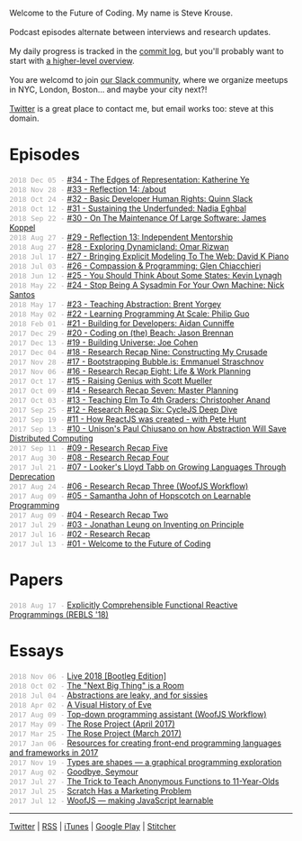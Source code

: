 <style>
  .date {
    display: none;
    color: #aaa;
    font-size: 90%;
    font-family: monospace;
  }
  @media (min-width: 768px) { 
    #page {
      width: 55em;
    }
    .date {
      display: inline;
    }
    li {
      padding: 2px;
    }
  }
  p {
    margin: 0 0 0 0px !important;
  }
</style>

<br> 

Welcome to the Future of Coding. My name is Steve Krouse.

<br>

Podcast episodes alternate between interviews and research updates.

<br>

My daily progress is tracked in the [commit log](./log), but you'll probably want to start with [a higher-level overview](./about).

<br>

You are welcomd to join [our Slack community](https://join.slack.com/t/futureprogramming/shared_invite/enQtMjYyMTQyOTgzMzAxLWUyOWFlZWVmZDIwZWU0Yzg5YTVlOWIzNTE0OTZjYWQxYjI0MDNhOWUzMDE0MmNjNjExMDA1ZmMxYjI3OTYxZGI), where we organize meetups in NYC, London, Boston... and maybe your city next?!

<br>

[Twitter](https://twitter.com/stevekrouse) is a great place to contact me, but email works too: steve at this domain.

# Episodes


<span class="date">2018 Dec 05 -</span> [#34 - The Edges of Representation: Katherine Ye](./episodes/34)

<span class="date">2018 Nov 28 -</span> [#33 - Reflection 14: /about](./episodes/33)

<span class="date">2018 Oct 24 -</span> [#32 - Basic Developer Human Rights: Quinn Slack](./episodes/32)

<span class="date">2018 Oct 12 -</span> [#31 - Sustaining the Underfunded: Nadia Eghbal](./episodes/31)

<span class="date">2018 Sep 22 -</span> [#30 - On The Maintenance Of Large Software: James Koppel](./episodes/30)

<span class="date">2018 Aug 27 -</span> [#29 - Reflection 13: Independent Mentorship](./episodes/29)

<span class="date">2018 Aug 27 -</span> [#28 - Exploring Dynamicland: Omar Rizwan](./episodes/28)

<span class="date">2018 Jul 17 -</span> [#27 - Bringing Explicit Modeling To The Web: David K Piano](./episodes/27)

<span class="date">2018 Jul 03 -</span> [#26 - Compassion & Programming: Glen Chiacchieri](./episodes/26)

<span class="date">2018 Jun 12 -</span> [#25 - You Should Think About Some States: Kevin Lynagh](./episodes/25)

<span class="date">2018 May 22 -</span> [#24 - Stop Being A Sysadmin For Your Own Machine: Nick Santos](./episodes/24)

<span class="date">2018 May 17 -</span> [#23 - Teaching Abstraction: Brent Yorgey](./episodes/23)

<span class="date">2018 May 02 -</span> [#22 - Learning Programming At Scale: Philip Guo](./episodes/22)

<span class="date">2018 Feb 01 -</span> [#21 - Building for Developers: Aidan Cunniffe](./episodes/21)

<span class="date">2017 Dec 29 -</span> [#20 - Coding on (the) Beach: Jason Brennan](./episodes/20)

<span class="date">2017 Dec 13 -</span> [#19 - Building Universe: Joe Cohen](./episodes/19-building-universe-joe-cohen.html)

<span class="date">2017 Dec 04 -</span> [#18 - Research Recap Nine: Constructing My Crusade](./episodes/18-research-recap-nine.html)

<span class="date">2017 Nov 28 -</span> [#17 - Bootstrapping Bubble.is: Emmanuel Straschnov](./episodes/17-bootstrapping-bubble-is-emmanuel-straschnov.html)

<span class="date">2017 Nov 06 -</span> [#16 - Research Recap Eight: Life & Work Planning](./episodes/16-research-recap-eight-life-and-work-planning.html)

<span class="date">2017 Oct 17 -</span> [#15 - Raising Genius with Scott Mueller](./episodes/15-raising-genius-with-scott-mueller.html)

<span class="date">2017 Oct 09 -</span> [#14 - Research Recap Seven: Master Planning](./episodes/14-research-recap-seven-master-planning.html)

<span class="date">2017 Oct 03 -</span> [#13 - Teaching Elm To 4th Graders: Christopher Anand](./episodes/13-teaching-elm-to-4th-graders-christopher-anand.html)

<span class="date">2017 Sep 25 -</span> [#12 - Research Recap Six: CycleJS Deep Dive](./episodes/12-research-recap-six-cycle-js-deep-dive.html)

<span class="date">2017 Sep 19 -</span> [#11 - How ReactJS was created - with Pete Hunt](./episodes/11-how-reactjs-was-created-with-pete-hunt.html)

<span class="date">2017 Sep 13 -</span> [#10 - Unison's Paul Chiusano on how Abstraction Will Save Distributed Computing](./episodes/10-unisons-paul-chiusano-on-how-abstraction-will-save-distributed-computing.html)

<span class="date">2017 Sep 11 -</span> [#09 - Research Recap Five](./episodes/9-research-recap-five.html)

<span class="date">2017 Aug 30 -</span> [#08 - Research Recap Four](./episodes/8-research-recap-four.html)

<span class="date">2017 Jul 21 -</span> [#07 - Looker's Lloyd Tabb on Growing Languages Through Deprecation](./episodes/7-lookers-lloyd-tab-on-growing-languages-through-deprecation.html)

<span class="date">2017 Aug 24 -</span> [#06 - Research Recap Three (WoofJS Workflow)](./episodes/6-research-recap-three.html)

<span class="date">2017 Aug 09 -</span> [#05 - Samantha John of Hopscotch on Learnable Programming](./episodes/5-samantha-john.html)

<span class="date">2017 Aug 09 -</span> [#04 - Research Recap Two](./episodes/4-research-recap-two.html)

<span class="date">2017 Jul 29 -</span> [#03 - Jonathan Leung on Inventing on Principle](./episodes/3-jonathan-leung-on-inventing-on-principle.html)

<span class="date">2017 Jul 16 -</span> [#02 - Research Recap](./episodes/2-research-recap.html)

<span class="date">2017 Jul 13 -</span> [#01 - Welcome to the Future of Coding](./episodes/1-welcome.html)

# Papers

<span class="date">2018 Aug 17 -</span> [Explicitly Comprehensible Functional Reactive Programmings (REBLS '18)](./papers/comprehensible-frp)

# Essays

<span class="date">2018 Nov 06 -</span> [Live 2018 [Bootleg Edition]](./notes/live/2018)

<span class="date">2018 Oct 02 -</span> [The "Next Big Thing" is a Room](https://phenomenalworld.org/metaresearch/the-next-big-thing-is-a-room)

<span class="date">2018 Jul 04 -</span> [Abstractions are leaky, and for sissies](./essays/sissies)

<span class="date">2018 Apr 02 -</span> [A Visual History of Eve](./essays/eve)

<span class="date">2017 Aug 09 -</span> [Top-down programming assistant (WoofJS Workflow)](https://github.com/stevekrouse/futureofcoding.org/files/1248895/Top-down.programming.assistant.pdf)

<span class="date">2017 May 09 -</span> [The Rose Project (April 2017)](https://medium.com/@stevekrouse/rose-project-april-2017-32af31b078b1)

<span class="date">2017 Mar 25 -</span> [The Rose Project (March 2017)](https://medium.com/@stevekrouse/rose-983dc5e0908f)

<span class="date">2017 Jan 06 -</span> [Resources for creating front-end programming languages and frameworks in 2017](https://medium.com/@stevekrouse/resources-for-creating-front-end-programming-languages-and-frameworks-in-2017-a0c097625f9d)

<span class="date">2017 Nov 19 -</span> [Types are shapes — a graphical programming exploration](https://medium.com/@stevekrouse/types-are-shapes-d6af1e83192f)

<span class="date">2017 Aug 02 -</span> [Goodbye, Seymour](https://medium.com/@stevekrouse/goodbye-seymour-cb712757264f)

<span class="date">2017 Jul 27 -</span> [The Trick to Teach Anonymous Functions to 11-Year-Olds](https://medium.com/@stevekrouse/the-trick-to-teach-anonymous-functions-to-11-year-olds-558b697d7a53)

<span class="date">2017 Jul 25 -</span> [Scratch Has a Marketing Problem](https://medium.freecodecamp.com/scratch-has-a-marketing-problem-f84626bd18ef)

<span class="date">2017 Jul 12 -</span> [WoofJS — making JavaScript learnable](https://medium.com/@stevekrouse/woof-d9adf2110fc6)

---

[Twitter](https://twitter.com/stevekrouse) \| [RSS](http://www.omnycontent.com/d/playlist/c4157e60-c7f8-470d-b13f-a7b30040df73/564f493f-af32-4c48-862f-a7b300e4df49/ac317852-8807-44b8-8eff-a7b300e4df52/podcast.rss) \| [iTunes](https://itunes.apple.com/us/podcast/future-of-coding/id1265527976) \| [Google Play](https://playmusic.app.goo.gl/?ibi=com.google.PlayMusic&isi=691797987&ius=googleplaymusic&link=https://play.google.com/music/m/Iixe67yd4fwfgmw3xb7g6lru2gu?t%3DFuture_of_Coding%26pcampaignid%3DMKT-na-all-co-pr-mu-pod-16) \| [Stitcher](https://www.stitcher.com/podcast/future-of-coding)